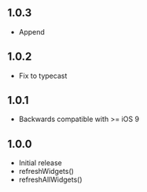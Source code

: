 ## 1.0.3

* Append

## 1.0.2

* Fix to typecast

## 1.0.1

* Backwards compatible with >= iOS 9

## 1.0.0

* Initial release
* refreshWidgets()
* refreshAllWidgets()
